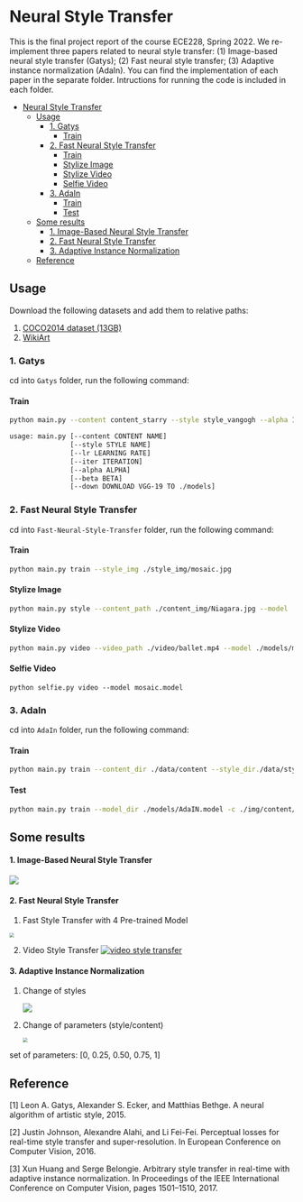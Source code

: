 # Neural Style Transfer

This is the final project report of the course ECE228, Spring 2022. We re-implement three papers related to neural style transfer: (1) Image-based neural style transfer (Gatys); (2) Fast neural style transfer; (3) Adaptive instance normalization (AdaIn).  You can find the implementation of each paper in the separate folder. Intructions for running the code is included in each folder.

- [Neural Style Transfer](#neural-style-transfer)
  - [Usage](#usage)
    - [1. Gatys](#1-gatys)
      - [Train](#train)
    - [2. Fast Neural Style Transfer](#2-fast-neural-style-transfer)
      - [Train](#train-1)
      - [Stylize Image](#stylize-image)
      - [Stylize Video](#stylize-video)
      - [Selfie Video](#selfie-video)
    - [3. AdaIn](#3-adain)
      - [Train](#train-2)
      - [Test](#test)
  - [Some results](#some-results)
      - [1. Image-Based Neural Style Transfer](#1-image-based-neural-style-transfer)
      - [2. Fast Neural Style Transfer](#2-fast-neural-style-transfer-1)
      - [3. Adaptive Instance Normalization](#3-adaptive-instance-normalization)
  - [Reference](#reference)


## Usage
Download the following datasets and add them to relative paths:
1. [COCO2014 dataset (13GB)](http://images.cocodataset.org/zips/train2014.zip)
2. [WikiArt](https://www.kaggle.com/c/painter-by-numbers/)
###  1. Gatys

cd into `Gatys` folder, run the following command:

#### Train

```bash
python main.py --content content_starry --style style_vangogh --alpha 1 --beta 1e4 --iter 400 --lr 1 --down True
```

```bash
usage: main.py [--content CONTENT NAME] 
               [--style STYLE NAME]
               [--lr LEARNING RATE] 
               [--iter ITERATION] 
               [--alpha ALPHA] 
               [--beta BETA] 
               [--down DOWNLOAD VGG-19 TO ./models]
```




### 2. Fast Neural Style Transfer

cd into `Fast-Neural-Style-Transfer` folder, run the following command:

#### Train

```bash
python main.py train --style_img ./style_img/mosaic.jpg
```

#### Stylize Image

```bash
python main.py style --content_path ./content_img/Niagara.jpg --model ./models/mosaic.model
```

#### Stylize Video

```bash
python main.py video --video_path ./video/ballet.mp4 --model ./models/mosaic.model
```

#### Selfie Video

```
python selfie.py video --model mosaic.model
```
###  3. AdaIn

cd into `AdaIn` folder, run the following command:

#### Train

```bash
python main.py train --content_dir ./data/content --style_dir./data/style --epochs 20
```

#### Test

```bash
python main.py train --model_dir ./models/AdaIN.model -c ./img/content/blonde_girl.jpg -s ./img/style/antimonocromatismo.jpg
```



## Some results

#### 1. Image-Based Neural Style Transfer

![](img/img_im.jpg)





#### 2. Fast Neural Style Transfer
1. Fast Style Transfer with 4 Pre-trained Model
<img src="img/fast.jpg" style="zoom:50%;" />

2. Video Style Transfer
[![video style transfer](./img/video_fast.jpg)](https://youtu.be/8TpW68AS0DU)




#### 3. Adaptive Instance Normalization

1. Change of styles

   <img src="img/pic1.gif"/>


2. Change of parameters (style/content)

   <img src="img/alpha.gif" style="zoom: 50%;" />

set of parameters: [0, 0.25, 0.50, 0.75, 1]







## Reference

[1] Leon A. Gatys, Alexander S. Ecker, and Matthias Bethge. A neural algorithm of artistic style, 2015.

[2] Justin Johnson, Alexandre Alahi, and Li Fei-Fei. Perceptual losses for real-time style transfer and super-resolution. In European Conference on Computer Vision, 2016.

[3] Xun Huang and Serge Belongie. Arbitrary style transfer in real-time with adaptive instance normalization. In Proceedings of the IEEE International Conference on Computer Vision, pages 1501–1510, 2017.